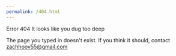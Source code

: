 ```yaml
---
permalink: /404.html
---
```

Error 404
It looks like you dug too deep

The page you typed in doesn't exist. If you think it should, contact zachhoov55@gmail.com
